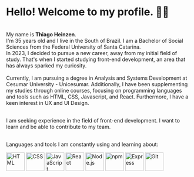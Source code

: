 <h1>Hello! Welcome to my profile. 🙋‍♂️</h1><br />
My name is <strong>Thiago Heinzen</strong>.
<br /> I'm 35 years old and I live in the South of Brazil. I am a Bachelor of Social Sciences from the Federal University of Santa Catarina.
<br />In 2023, I decided to pursue a new career, away from my initial field of study. That's when I started studying front-end development, an area that has always sparked my curiosity.
<br /><br />Currently, I am pursuing a degree in Analysis and Systems Development at Cesumar University - Unicesumar. Additionally, I have been supplementing my studies through online courses, focusing on programming languages and tools such as HTML, CSS, Javascript, and React. Furthermore, I have a keen interest in UX and UI Design.

<br />I am seeking experience in the field of front-end development. I want to learn and be able to contribute to my team.

<br />Languages and tools I am constantly using and learning about:
<br />
<p align="left">
  <img src="https://github.com/thiagoheinzen/thiagoheinzen/assets/140764620/3f7c5b4b-3637-40ee-a960-78285866d1ee" alt="HTML" width="50" height="50">
  <img src="https://github.com/thiagoheinzen/thiagoheinzen/assets/140764620/7ab84f4c-49c2-42b3-af27-d78389241daf" alt="CSS" width="50" height="50">
  <img src="https://github.com/thiagoheinzen/thiagoheinzen/assets/140764620/c0a45e0a-c188-496c-964f-da0e7909750c" alt="JavaScript" width="50" height="50">
  <img src="https://github.com/thiagoheinzen/thiagoheinzen/assets/140764620/a79a7893-2977-4881-9d52-a54272d8ee83" alt="React" width="50" height="50">
  <img src="https://github.com/thiagoheinzen/thiagoheinzen/assets/140764620/434c30dc-197c-47eb-aec4-56dea35d2657" alt="Node.js" width="50" height="50">
  <img src="https://github.com/thiagoheinzen/thiagoheinzen/assets/140764620/0220fc0c-9c05-4293-9980-f9e9521b2799" alt="npm" width="50" height="50">
  <img src="https://github.com/thiagoheinzen/thiagoheinzen/assets/140764620/87f92ebd-ed87-4ba5-90f6-f3a28117f9eb" alt="Express" width="50" height="50">
  <img src="https://github.com/thiagoheinzen/thiagoheinzen/assets/140764620/87836446-30ac-47fa-8773-65047de90fa3" alt="Git" width="50" height="50">
</p>






